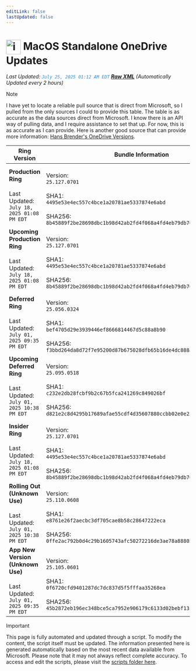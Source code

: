 ```yaml
---
editLink: false
lastUpdated: false
---
```

# <img src="/images/OneDrive_512x512x32.png" alt="image" width="40" style="vertical-align: middle; display: inline-block;" /> MacOS Standalone OneDrive Updates

<span class="extra-small">_Last Updated: <code style="color : dodgerblue">July 25, 2025 01:12 AM EDT</code> [**_Raw XML_**](https://github.com/cocopuff2u/MOFA/blob/main/latest_raw_files/macos_standalone_onedrive_all.xml)
 (Automatically Updated every 2 hours)_</span>

> [!NOTE]
> I have yet to locate a reliable pull source that is direct from Microsoft, so I pulled from the only sources I could to provide this table. The table is as accurate as the data sources direct from Microsoft. I know there is an API way of pulling data, and I require assistance to set that up. For now, this is as accurate as I can provide. Here is another good source that can provide more information: [Hans Brender's OneDrive Versions](https://hansbrender.com/all-onedrive-versions-mac/).

| Ring Version | Bundle Information  | Download |
|------|---------------------|--------------|
| **Production Ring** <br><br>Last Updated: <br> `July 18, 2025 01:08 PM EDT` | <br>Version: <br> `25.127.0701` <br><br> SHA1: <br>`4495e53e4ec557c4bce1a20781ae5337874e6abd`<br><br> SHA256:<br>`8b45889f2be28698dbc1b98d42ab2fd4f068a4fd4eb79db70f20e1041880ca8e` | [<img src='/images/OneDrive_512x512x32.png' alt='Download' width='60' style='vertical-align: middle;' />](https://oneclient.sfx.ms/Mac/Installers/25.127.0701.0006/universal/OneDrive.pkg) |
| **Upcoming Production Ring** <br><br>Last Updated: <br> `July 18, 2025 01:08 PM EDT` | <br>Version: <br> `25.127.0701` <br><br> SHA1: <br>`4495e53e4ec557c4bce1a20781ae5337874e6abd`<br><br> SHA256:<br>`8b45889f2be28698dbc1b98d42ab2fd4f068a4fd4eb79db70f20e1041880ca8e` | [<img src='/images/OneDrive_512x512x32.png' alt='Download' width='60' style='vertical-align: middle;' />](https://oneclient.sfx.ms/Mac/Installers/25.127.0701.0006/universal/OneDrive.pkg) |
| **Deferred Ring** <br><br>Last Updated: <br> `July 01, 2025 09:35 PM EDT` | <br>Version: <br> `25.056.0324` <br><br> SHA1: <br>`bef4705d29e3939446ef8666814467d5c88a8b90`<br><br> SHA256:<br>`f3bbd264da8d72f7e95200d87b675028dfb65b16de4dc888a421cb0a156eaa76` | [<img src='/images/OneDrive_512x512x32.png' alt='Download' width='60' style='vertical-align: middle;' />](https://go.microsoft.com/fwlink/?linkid=861009) |
| **Upcoming Deferred  Ring** <br><br>Last Updated: <br> `July 01, 2025 10:38 PM EDT` | <br>Version: <br> `25.095.0518` <br><br> SHA1: <br>`c232e2db28fcbf9b2c67b5fca241269c849026bf`<br><br> SHA256:<br>`d821e2c8d4295b17689afae55cdf4d35607880ccbb02e0e2383b4d6dcdb16541` | [<img src='/images/OneDrive_512x512x32.png' alt='Download' width='60' style='vertical-align: middle;' />](https://go.microsoft.com/fwlink/?linkid=861010) |
| **Insider Ring** <br><br>Last Updated: <br> `July 18, 2025 01:08 PM EDT` | <br>Version: <br> `25.127.0701` <br><br> SHA1: <br>`4495e53e4ec557c4bce1a20781ae5337874e6abd`<br><br> SHA256:<br>`8b45889f2be28698dbc1b98d42ab2fd4f068a4fd4eb79db70f20e1041880ca8e` | [<img src='/images/OneDrive_512x512x32.png' alt='Download' width='60' style='vertical-align: middle;' />](https://oneclient.sfx.ms/Mac/Installers/25.127.0701.0006/universal/OneDrive.pkg) |
| **Rolling Out (Unknown Use)** <br><br>Last Updated: <br> `July 01, 2025 10:38 PM EDT` | <br>Version: <br> `25.110.0608` <br><br> SHA1: <br>`e8761e26f2aecbc3df705cae8b58c28647222eca`<br><br> SHA256:<br>`0ffe2ac792b0d4c29b1605743afc50272216de3ae78a8880386d2e925a4c7d42` | [<img src='/images/OneDrive_512x512x32.png' alt='Download' width='60' style='vertical-align: middle;' />](https://go.microsoft.com/fwlink/?linkid=861011) |
| **App New Version (Unknown Use)** <br><br>Last Updated: <br> `July 01, 2025 09:35 PM EDT` | <br>Version: <br> `25.105.0601` <br><br> SHA1: <br>`0f6720cfd9401287dc7dc837d5f5fffaa35268ea`<br><br> SHA256:<br>`45b2872eb196ec348bce5ca7952e906179c6133d02bebf13c0b582c408644142` | [<img src='/images/OneDrive_512x512x32.png' alt='Download' width='60' style='vertical-align: middle;' />](https://go.microsoft.com/fwlink/?linkid=823060) |

> [!IMPORTANT]
> This page is fully automated and updated through a script. To modify the content, the script itself must be updated. The information presented here is generated automatically based on the most recent data available from Microsoft. Please note that it may not always reflect complete accuracy. To access and edit the scripts, please visit the [scripts folder here](https://github.com/cocopuff2u/MOFA_WEBSITE/tree/main/update_readme_scripts).
